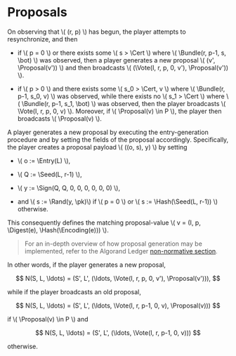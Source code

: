 $$
\newcommand \pk {\mathrm{pk}}
\newcommand \Bundle {\mathrm{Bundle}}
\newcommand \Cert {\mathit{cert}}
\newcommand \Proposal {\mathrm{Proposal}}
\newcommand \Vote {\mathrm{Vote}}
\newcommand \Entry {\mathrm{Entry}}
\newcommand \Seed {\mathrm{Seed}}
\newcommand \Sign {\mathrm{Sign}}
\newcommand \Rand {\mathrm{Rand}}
\newcommand \Hash {\mathrm{Hash}}
\newcommand \Digest {\mathrm{Digest}}
\newcommand \Encoding {\mathrm{Encoding}}
$$

# Proposals

On observing that \\( (r, p) \\) has begun, the player attempts to
resynchronize, and then

- if \\( p = 0 \\) or there exists some \\( s > \Cert \\) where \\( \Bundle(r, p-1, s, \bot) \\)
was observed, then a player generates a new proposal \\( (v', \Proposal(v')) \\) and
then broadcasts \\( (\Vote(I, r, p, 0, v'), \Proposal(v')) \\).

- if \\( p > 0 \\) and there exists some \\( s_0 > \Cert, v \\) where \\( \Bundle(r, p-1, s_0, v) \\)
was observed, while there exists no \\( s_1 > \Cert \\) where \\( \Bundle(r, p-1, s_1, \bot) \\)
was observed, then the player broadcasts \\( \Vote(I, r, p, 0, v) \\). Moreover, if
\\( \Proposal(v) \in P \\), the player then broadcasts \\( \Proposal(v) \\).

A player generates a new proposal by executing the entry-generation
procedure and by setting the fields of the proposal
accordingly. Specifically, the player creates a proposal payload
\\( ((o, s), y) \\) by setting

- \\( o := \Entry(L) \\),

- \\( Q := \Seed(L, r-1) \\),

- \\( y := \Sign(Q, Q, 0, 0, 0, 0, 0, 0) \\),

- and \\( s := \Rand(y, \pk)\\) if \\( p = 0 \\) or \\( s := \Hash(\Seed(L, r-1)) \\)
otherwise.

This consequently defines the matching proposal-value \\( v = (I, p, \Digest(e), \Hash(\Encoding(e))) \\).

> For an in-depth overview of how proposal generation may be implemented, refer
> to the Algorand Ledger [non-normative section](./ledger-overview.md).

In other words, if the player generates a new proposal,

$$
N(S, L, \ldots) = (S', L', (\ldots, \Vote(I, r, p, 0, v'), \Proposal(v'))),
$$

while if the player broadcasts an old proposal,

$$
N(S, L, \ldots) = (S', L', (\ldots, \Vote(I, r, p-1, 0, v), \Proposal(v)))
$$

if \\( \Proposal(v) \in P \\) and

$$
N(S, L, \ldots) = (S', L', (\ldots, \Vote(I, r, p-1, 0, v)))
$$

otherwise.
